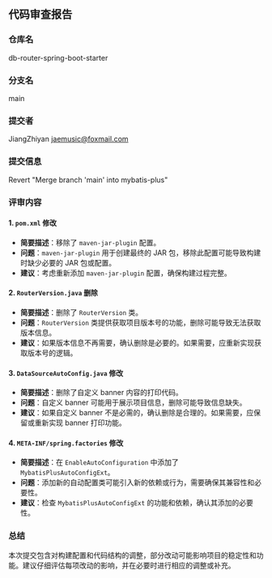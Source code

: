 ## 代码审查报告

### 仓库名
db-router-spring-boot-starter

### 分支名
main

### 提交者
JiangZhiyan <jaemusic@foxmail.com>

### 提交信息
Revert "Merge branch 'main' into mybatis-plus"

### 评审内容

#### 1. `pom.xml` 修改
- **简要描述**：移除了 `maven-jar-plugin` 配置。
- **问题**：`maven-jar-plugin` 用于创建最终的 JAR 包，移除此配置可能导致构建时缺少必要的 JAR 包或配置。
- **建议**：考虑重新添加 `maven-jar-plugin` 配置，确保构建过程完整。

#### 2. `RouterVersion.java` 删除
- **简要描述**：删除了 `RouterVersion` 类。
- **问题**：`RouterVersion` 类提供获取项目版本号的功能，删除可能导致无法获取版本信息。
- **建议**：如果版本信息不再需要，确认删除是必要的。如果需要，应重新实现获取版本号的逻辑。

#### 3. `DataSourceAutoConfig.java` 修改
- **简要描述**：删除了自定义 banner 内容的打印代码。
- **问题**：自定义 banner 可能用于展示项目信息，删除可能导致信息缺失。
- **建议**：如果自定义 banner 不是必需的，确认删除是合理的。如果需要，应保留或重新实现 banner 打印功能。

#### 4. `META-INF/spring.factories` 修改
- **简要描述**：在 `EnableAutoConfiguration` 中添加了 `MybatisPlusAutoConfigExt`。
- **问题**：添加新的自动配置类可能引入新的依赖或行为，需要确保其兼容性和必要性。
- **建议**：检查 `MybatisPlusAutoConfigExt` 的功能和依赖，确认其添加的必要性。

### 总结
本次提交包含对构建配置和代码结构的调整，部分改动可能影响项目的稳定性和功能。建议仔细评估每项改动的影响，并在必要时进行相应的调整或补充。
